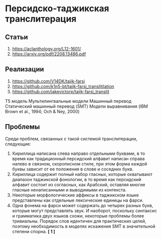 # Персидско-таджикская транслитерация

## Статьи

1.  https://aclanthology.org/L12-1601/ 
2.  https://arxiv.org/pdf/2208.13486.pdf

## Реализации

1.  https://github.com/V14DK/tajik-farsi
2.  https://github.com/k1n5-bt/tajik-farsi_translitilation
3.  https://github.com/jakevictorp/tajik-farsi_translit

Т5 модель
Мультилингвальные модели
Машинный перевод
Статический машинный перевод (SMT)
Модели выравнивания (IBM Brown et al., 1994; Och & Ney, 2000)

## Проблемы

Среди проблем, связанных с такой системой транслитерации, следующие: 
1.  Кириллица написана слева направо отдельными буквами, в то время как традиционный персидский алфавит написан справа налево в связном, скорописном стиле, при этом форма каждой буквы зависит от ее положения в слове и соседних букв.
2.  Кириллица содержит полный набор гласных, которые охватывают диапазон таджикской фонологии, в то время как персидский алфавит состоит из согласных, как Арабский, оставляя многие гласные ненаписанными и выводимыми из контекста.
3.  Некоторые морфологические аффиксы в таджикском языке представлены как отдельные лексические единицы на фарси.
4.  Одна фонема на фарси может содержать до четырех разных букв, которые могут представлять звук. И наоборот, поскольку синтаксис и грамматика двух языков схожи, некоторые проблемы более тривиальны. Порядок слов идентичен для практических целей, поэтому необходимость в моделях искажения SMT в значительной степени спорна. **[ 1 ]**